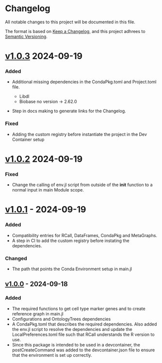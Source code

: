 # Changelog

All notable changes to this project will be documented in this file.

The format is based on [Keep a Changelog](https://keepachangelog.com/en/1.1.0/),
and this project adhrees to [Semantic Versioning](https://semver.org/spec/v2.0.0.html).

# [v1.0.3] 2024-09-19

### Added
- Additional missing dependencies in the CondaPkg.toml and Project.toml file. 
    - Libdl 
    - Biobase no version -> 2.62.0

- Step in docs making to generate links for the Changelog.

### Fixed 
- Adding the custom registry before instantiate the project in the Dev Container setup


# [v1.0.2] 2024-09-19
### Fixed
- Change the calling of env.jl script from outside of the __init__ function to a normal input in main Module scope. 

# [v1.0.1] - 2024-09-19
### Added
- Compatibility entries for RCall, DataFrames, CondaPkg and MetaGraphs. 
- A step in CI to add the custom registry before instating the dependencies.

### Changed
- The path that points the Conda Environment setup in main.jl


## [v1.0.0] - 2024-09-18
### Added
- The required functions to get cell type marker genes and to create reference graph in main.jl
- Configurations and OntologyTrees dependencies
- A CondaPkg.toml that describes the required dependencies. Also added the env.jl script to resolve the dependencies and update the LocalPreferences.toml file such that RCall understands the R version to use.
- Since this package is intended to be used in a devcontainer, the postCreateCommand was added to the devcontainer.json file to ensure that the environment is set up correctly.


<!-- Links generated by Changelog.jl -->

[v1.0.0]: https://github.com/damourChris/GNNCellTypeReferenceGraph.jl/releases/tag/v1.0.0
[v1.0.1]: https://github.com/damourChris/GNNCellTypeReferenceGraph.jl/releases/tag/v1.0.1
[v1.0.2]: https://github.com/damourChris/GNNCellTypeReferenceGraph.jl/releases/tag/v1.0.2
[v1.0.3]: https://github.com/damourChris/GNNCellTypeReferenceGraph.jl/releases/tag/v1.0.3
